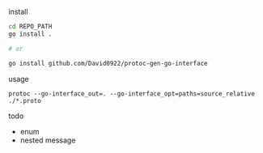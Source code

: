 install

```bash
cd REPO_PATH
go install .

# or

go install github.com/David0922/protoc-gen-go-interface
```

usage

```
protoc --go-interface_out=. --go-interface_opt=paths=source_relative ./*.proto
```

todo

- enum
- nested message
